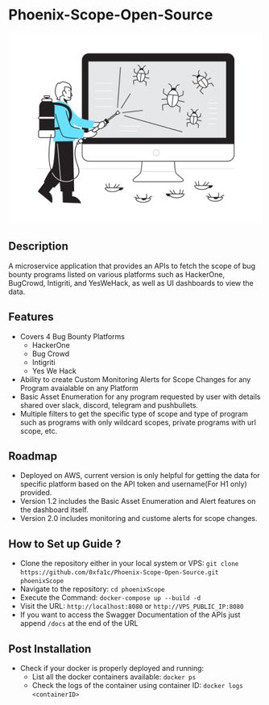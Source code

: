 # Phoenix-Scope-Open-Source
![](bug-fixing-flatline.png)

## Description

A microservice application that provides an APIs to fetch the scope of bug bounty programs listed on various platforms such as HackerOne, BugCrowd, Intigriti, and YesWeHack, as well as UI dashboards to view the data.

## Features

- Covers 4 Bug Bounty Platforms
  - HackerOne
  - Bug Crowd
  - Intigriti
  - Yes We Hack
- Ability to create Custom Monitoring Alerts for Scope Changes for any Program avaialable on any Platform
- Basic Asset Enumeration for any program requested by user with details shared over slack, discord, telegram and pushbullets.
- Multiple filters to get the specific type of scope and type of program such as programs with only wildcard scopes, private programs with url scope, etc.

## Roadmap

- Deployed on AWS, current version is only helpful for getting the data for specific platform based on the API token and username(For H1 only) provided.
- Version 1.2 includes the Basic Asset Enumeration and Alert features on the dashboard itself.
- Version 2.0 includes monitoring and custome alerts for scope changes.

## How to Set up Guide ?

- Clone the repository either in your local system or VPS: `git clone https://github.com/0xfa1c/Phoenix-Scope-Open-Source.git phoenixScope`
- Navigate to the repository: `cd phoenixScope`
- Execute the Command: `docker-compose up --build -d`
- Visit the URL: `http://localhost:8080` or `http://VPS_PUBLIC_IP:8080`
- If you want to access the Swagger Documentation of the APIs just append `/docs` at the end of the URL

## Post Installation

- Check if your docker is properly deployed and running:
  -  List all the docker containers available: `docker ps`
  -  Check the logs of the container using container ID: `docker logs <containerID>`

